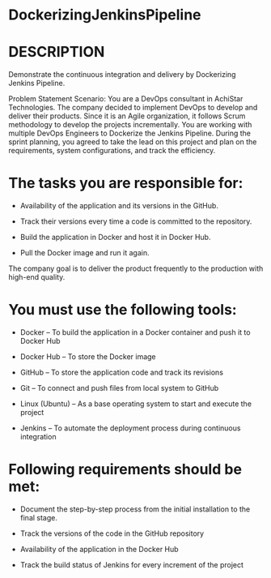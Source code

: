 # DockerizingJenkinsPipeline

# DESCRIPTION

Demonstrate the continuous integration and delivery by Dockerizing Jenkins Pipeline.

Problem Statement Scenario: 
You are a DevOps consultant in AchiStar Technologies. The company decided to implement DevOps to develop and deliver their products. Since it is an Agile organization, it follows Scrum methodology to develop the projects incrementally. You are working with multiple DevOps Engineers to Dockerize the Jenkins Pipeline. During the sprint planning, you agreed to take the lead on this project and plan on the requirements, system configurations, and track the efficiency. 

# The tasks you are responsible for: 
    
- Availability of the application and its versions in the GitHub.

- Track their versions every time a code is committed to the repository.

- Build the application in Docker and host it in Docker Hub.

- Pull the Docker image and run it again.

The company goal is to deliver the product frequently to the production with high-end quality.

# You must use the following tools: 

- Docker – To build the application in a Docker container and push it to Docker Hub

- Docker Hub – To store the Docker image

- GitHub – To store the application code and track its revisions

- Git – To connect and push files from local system to GitHub

- Linux (Ubuntu) – As a base operating system to start and execute the project

- Jenkins – To automate the deployment process during continuous integration


# Following requirements should be met:

- Document the step-by-step process from the initial installation to the final stage.

- Track the versions of the code in the GitHub repository

- Availability of the application in the Docker Hub

- Track the build status of Jenkins for every increment of the project
